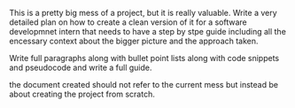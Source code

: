 This is a pretty big mess of a project, but it is really valuable. Write a very detailed plan on how to create a clean version of it for a software developmnet intern that needs to have a step by stpe guide including all the encessary context about the bigger picture and the approach taken.

Write full paragraphs along with bullet point lists along with code snippets and pseudocode and write a full guide.

the document created should not refer to the current mess but instead be about creating the project from scratch.